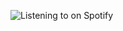 ![Listening to on Spotify](https://spotify-github-profile.vercel.app/api/view?uid=31flap4ntgvd3jd4dq5gthkf77xy&cover_image=true&theme=default&show_offline=false&background_color=121212)  

<br/>  
